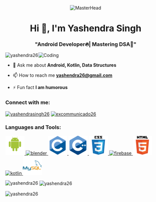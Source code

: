 <p align="center">
  <img src="https://imgs.search.brave.com/X8_XO4zsM4Lnp9-6wBs2emNTOz0bP4M0RvpH8YvKFAY/rs:fit:500:0:0:0/g:ce/aHR0cHM6Ly9jYW1v/LmdpdGh1YnVzZXJj/b250ZW50LmNvbS8x/OWRiNTFhZjVmOTBm/MWIxNTJiYzBiOTA3/OGY1ZmU5NzA1Mzk1/NWJlNTA3NGYwM2Yx/NzAxOWM3MDM0NWJk/Y2RiLzY4NzQ3NDcw/NzMzYTJmMmY2ZDY5/NzI2ZjJlNmQ2NTY0/Njk3NTZkMmU2MzZm/NmQyZjZkNjE3ODJm/MzEzMzM2MzAyZjMw/MmEzNzUxMzM3OTc2/NTM0OTc2NWY3NDMw/Njk2ZjRhMmQ1YTJl/Njc2OTY2.jpeg" alt="MasterHead">
</p>
<h1 align="center">Hi 👋, I'm Yashendra Singh</h1>
<h3 align="center">"Android Developer🔥| Mastering DSA🚀"</h3>
<img align="right" alt="Coding" width="400" src="https://t3.ftcdn.net/jpg/07/58/59/32/240_F_758593266_6LsoqpF37OsCt4zhcAc2neT5qLHmXpDV.jpg"

<p align="left"> <img src="https://komarev.com/ghpvc/?username=yashendra26&label=Profile%20views&color=0e75b6&style=flat" alt="yashendra26" /> </p>

- 💬 Ask me about **Android, Kotlin, Data Structures**

- 📫 How to reach me **yashendra26@gmail.com**

- ⚡ Fun fact **I am humorous**

<h3 align="left">Connect with me:</h3>
<p align="left">
<a href="https://linkedin.com/in/yashendrasingh26" target="blank"><img align="center" src="https://raw.githubusercontent.com/rahuldkjain/github-profile-readme-generator/master/src/images/icons/Social/linked-in-alt.svg" alt="yashendrasingh26" height="30" width="40" /></a>
<a href="https://www.leetcode.com/excommunicado26" target="blank"><img align="center" src="https://raw.githubusercontent.com/rahuldkjain/github-profile-readme-generator/master/src/images/icons/Social/leet-code.svg" alt="excommunicado26" height="30" width="40" /></a>
</p>

<h3 align="left">Languages and Tools:</h3>
<p align="left"> <a href="https://developer.android.com" target="_blank" rel="noreferrer"> <img src="https://raw.githubusercontent.com/devicons/devicon/master/icons/android/android-original-wordmark.svg" alt="android" width="60" height="60"/> </a> <a href="https://www.blender.org/" target="_blank" rel="noreferrer"> <img src="https://download.blender.org/branding/community/blender_community_badge_white.svg" alt="blender" width="60" height="60"/> </a> <a href="https://www.cprogramming.com/" target="_blank" rel="noreferrer"> <img src="https://raw.githubusercontent.com/devicons/devicon/master/icons/c/c-original.svg" alt="c" width="60" height="60"/> </a> <a href="https://www.w3schools.com/cpp/" target="_blank" rel="noreferrer"> <img src="https://raw.githubusercontent.com/devicons/devicon/master/icons/cplusplus/cplusplus-original.svg" alt="cplusplus" width="60" height="60"/> </a> <a href="https://www.w3schools.com/css/" target="_blank" rel="noreferrer"> <img src="https://raw.githubusercontent.com/devicons/devicon/master/icons/css3/css3-original-wordmark.svg" alt="css3" width="60" height="60"/> </a> <a href="https://firebase.google.com/" target="_blank" rel="noreferrer"> <img src="https://www.vectorlogo.zone/logos/firebase/firebase-icon.svg" alt="firebase" width="60" height="60"/> </a> <a href="https://www.w3.org/html/" target="_blank" rel="noreferrer"> <img src="https://raw.githubusercontent.com/devicons/devicon/master/icons/html5/html5-original-wordmark.svg" alt="html5" width="60" height="60"/> </a> <a href="https://kotlinlang.org" target="_blank" rel="noreferrer"> <img src="https://www.vectorlogo.zone/logos/kotlinlang/kotlinlang-icon.svg" alt="kotlin" width="60" height="60"/> </a> <a href="https://www.mysql.com/" target="_blank" rel="noreferrer"> <img src="https://raw.githubusercontent.com/devicons/devicon/master/icons/mysql/mysql-original-wordmark.svg" alt="mysql" width="60" height="60"/> </a> </p>

<p><img align="left" src="https://github-readme-stats.vercel.app/api/top-langs?username=yashendra26&show_icons=true&locale=en&layout=compact" alt="yashendra26" /></p>

<p>&nbsp;<img align="center" src="https://github-readme-stats.vercel.app/api?username=yashendra26&show_icons=true&locale=en" alt="yashendra26" /></p>

<p><img align="center" src="https://github-readme-streak-stats.herokuapp.com/?user=yashendra26&" alt="yashendra26" /></p>
